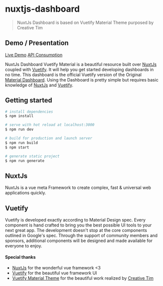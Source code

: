 # nuxtjs-dashboard

> NuxtJs Dashboard is based on Vuetify Material Theme purposed by Creative Tim

## Demo / Presentation

[Live Demo](https://relaxed-hodgkin-2fae3d.netlify.app/)
[API Consumption](http://my-json-server.typicode.com/ezelee/NuxtJs-Material-Dashboard)

NuxtJs Dashboard Vuetify Material is a beautiful resource built over [NuxtJs](https://nuxtjs.org/) coupled with [Vuetify](https://vuetifyjs.com/en/). It will help you get started developing dashboards in no time. 
This dashboard is the official Vuetify version of the Original [Material Dashboard](https://www.creative-tim.com/product/material-dashboard). Using the Dashboard is pretty simple but requires basic knowledge of [NuxtJs](https://nuxtjs.org/) and [Vuetify](https://vuetifyjs.com/en/).

## Getting started

``` bash
# install dependencies
$ npm install

# serve with hot reload at localhost:3000
$ npm run dev

# build for production and launch server
$ npm run build
$ npm start

# generate static project
$ npm run generate
```

## NuxtJs
NuxtJs is a vue meta Framework to create complex, fast & universal web applications quickly.

## Vuetify
Vuetify is developed exactly according to Material Design spec. Every component is hand crafted to bring you the best possible UI tools to your next great app. The development doesn't stop at the core components outlined in Google's spec. Through the support of community members and sponsors, additional components will be designed and made available for everyone to enjoy.

#### Special thanks
- [NuxtJs](https://nuxtjs.org/) for the wonderful vue framework <3
- [Vuetify](https://vuetifyjs.com/en/) for the beautiful vue framework UI
- [Vuetify Material Theme](https://www.creative-tim.com/product/vuetify-material-dashboard?ref=vuetifyjs.com) for the beautiful work realized by [Creative Tim](https://www.creative-tim.com/)
